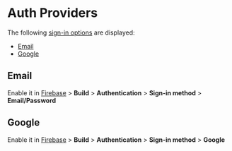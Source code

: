 # Auth Providers

The following [sign-in options](/src/components/Login/uiConfig.ts) are displayed:

- [Email](#email)
- [Google](#google)

## Email

Enable it in [Firebase](https://console.firebase.google.com/) > **Build** > **Authentication** > **Sign-in method** > **Email/Password**

## Google

Enable it in [Firebase](https://console.firebase.google.com/) > **Build** > **Authentication** > **Sign-in method** > **Google**
